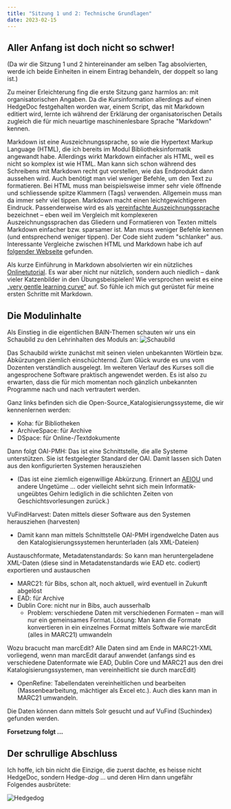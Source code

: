 ```yaml
---
title: "Sitzung 1 und 2: Technische Grundlagen"
date: 2023-02-15
---
```


## **Aller Anfang ist doch nicht so schwer!**
(Da wir die Sitzung 1 und 2 hintereinander am selben Tag absolvierten, werde ich beide Einheiten in einem Eintrag behandeln, der doppelt so lang ist.)

Zu meiner Erleichterung fing die erste Sitzung ganz harmlos an: mit organisatorischen Angaben. Da die Kursinformation allerdings auf einen HedgeDoc festgehalten worden war, einem Script, das mit Markdown editiert wird, lernte ich während der Erklärung der organisatorischen Details zugleich die für mich neuartige maschinenlesbare Sprache "Markdown" kennen. 

Markdown ist eine Auszeichnungssprache, so wie die Hypertext Markup Language (HTML), die ich bereits im Modul Bibliotheksinformatik angewandt habe. Allerdings wirkt Markdown einfacher als HTML, weil es nicht so komplex ist wie HTML. Man kann sich schon während des Schreibens mit Markdown recht gut vorstellen, wie das Endprodukt dann aussehen wird. Auch benötigt man viel weniger Befehle, um den Text zu formatieren. Bei HTML muss man beispielsweise immer sehr viele öffnende und schliessende spitze Klammern (Tags) verwenden. Allgemein muss man da immer sehr viel tippen. Markdown macht einen leichtgewichtigeren Eindruck. Passenderweise wird es als 
[vereinfachte Auszeichnungssprache](https://www.perun.net/2013/07/11/vereinfachte-auszeichnungssprachen-bbcode-markdown-textile-asciidoc-co/) bezeichnet  – eben weil im Vergleich mit komplexeren Auszeichnungssprachen das Gliedern und Formatieren von Texten mittels Markdown einfacher bzw. sparsamer ist. Man muss weniger Befehle kennen (und entsprechend weniger tippen). Der Code sieht zudem "schlanker" aus.
Interessante Vergleiche zwischen HTML und Markdown habe ich auf [folgender Webseite](https://websiteberater.com/der-unterschied-zwischen-markup-und-markdown/) gefunden.

Als kurze Einführung in Markdown absolvierten wir ein nützliches [Onlinetutorial](https://www.markdowntutorial.com/). Es war aber nicht nur nützlich, sondern auch niedlich – dank vieler Katzenbilder in den Übungsbeispielen! Wie versprochen weist es eine [„very gentle learning curve“](https://www.markdowntutorial.com/) auf. So fühle ich mich gut gerüstet für meine ersten Schritte mit Markdown.

## **Die Modulinhalte**
Als Einstieg in die eigentlichen BAIN-Themen schauten wir uns ein Schaubild zu den Lehrinhalten des Moduls an: 
![Schaubild](https://pad.gwdg.de/uploads/c8d2a2dc-b427-4330-a665-b355a2a85f50.png)

Das Schaubild wirkte zunächst mit seinen vielen unbekannten Wörtlein bzw. Abkürzungen ziemlich einschüchternd. Zum Glück wurde es uns vom Dozenten verständlich ausgelegt. Im weiteren Verlauf des Kurses soll die angesprochene Software praktisch angewendet werden. Es ist also zu erwarten, dass die für mich momentan noch gänzlich unbekannten Programme nach und nach vertrautert werden.

Ganz links befinden sich die Open-Source_Katalogisierungssysteme, die wir kennenlernen werden: 
* Koha: für Bibliotheken
* ArchiveSpace: für Archive
* DSpace: für Online-/Textdokumente

Dann folgt OAI-PMH: Das ist eine Schnittstelle, die alle Systeme unterstützen. Sie ist festgelegter Standard der OAI. Damit lassen sich Daten aus den konfigurierten Systemen herausziehen
* (Das ist eine ziemlich eigenwillige Abkürzung. Erinnert an [AEIOU](https://de.wikipedia.org/wiki/A.E.I.O.U.) und andere Ungetüme ... oder vielleicht sehnt sich mein Informatik-ungeübtes Gehirn lediglich in die schlichten Zeiten von Geschichtsvorlesungen zurück.)

VuFindHarvest: Daten mittels dieser Software aus den Systemen herausziehen (harvesten)
* Damit kann man mittels Schnittstelle OAI-PMH irgendwelche Daten aus den Katalogisierungssystemen herunterladen (als XML-Dateien)

Austauschformate, Metadatenstandards: So kann man heruntergeladene XML-Daten (diese sind in Metadatenstandards wie EAD etc. codiert) exportieren und austauschen
* MARC21: für Bibs, schon alt, noch aktuell, wird eventuell in Zukunft abgelöst
* EAD: für Archive
* Dublin Core: nicht nur in Bibs, auch ausserhalb
  * Problem: verschiedene Daten mit verschiedenen Formaten – man will nur ein gemeinsames Format. Lösung: Man kann die Formate konvertieren in ein einzelnes Format mittels Software wie marcEdit (alles in MARC21) umwandeln

Wozu bracucht man marcEdit? Alle Daten sind am Ende in MARC21-XML vorliegend, wenn man marcEdit darauf anwendet (anfangs sind es verschiedene Datenformate wie EAD, Dublin Core und MARC21 aus den drei Katalogisierungssystemen, man vereinheitlicht sie durch marcEdit)
* OpenRefine: Tabellendaten vereinheitlichen und bearbeiten (Massenbearbeitung, mächtiger als Excel etc.). Auch dies kann man in MARC21 umwandeln.

Die Daten können dann mittels Solr gesucht und auf VuFind (Suchindex) gefunden werden.

**Forsetzung folgt ...**


## **Der schrullige Abschluss**
Ich hoffe, ich bin nicht die Einzige, die zuerst dachte, es heisse nicht HedgeDoc, sondern Hedge-_dog_ … und deren Hirn dann ungefähr Folgendes ausbrütete:

![Hedgedog](https://p0.piqsels.com/preview/833/428/942/shepherd-hedgehog-dog-wildlife.jpg)



